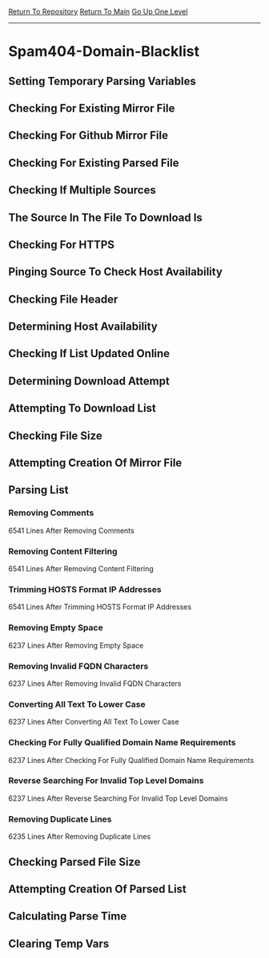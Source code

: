 [Return To Repository](https://github.com/deathbybandaid/piholeparser/)
[Return To Main](https://github.com/deathbybandaid/piholeparser/blob/master/RecentRunLogs/Mainlog.md)
[Go Up One Level](https://github.com/deathbybandaid/piholeparser/blob/master/RecentRunLogs/TopLevelScripts/30-Processing-Blacklists.md)
____________________________________
# Spam404-Domain-Blacklist
## Setting Temporary Parsing Variables
## Checking For Existing Mirror File
## Checking For Github Mirror File
## Checking For Existing Parsed File
## Checking If Multiple Sources
## The Source In The File To Download Is
## Checking For HTTPS
## Pinging Source To Check Host Availability
## Checking File Header
## Determining Host Availability
## Checking If List Updated Online
## Determining Download Attempt
## Attempting To Download List
## Checking File Size
## Attempting Creation Of Mirror File
## Parsing List
### Removing Comments
6541 Lines After Removing Comments
### Removing Content Filtering
6541 Lines After Removing Content Filtering
### Trimming HOSTS Format IP Addresses
6541 Lines After Trimming HOSTS Format IP Addresses
### Removing Empty Space
6237 Lines After Removing Empty Space
### Removing Invalid FQDN Characters
6237 Lines After Removing Invalid FQDN Characters
### Converting All Text To Lower Case
6237 Lines After Converting All Text To Lower Case
### Checking For Fully Qualified Domain Name Requirements
6237 Lines After Checking For Fully Qualified Domain Name Requirements
### Reverse Searching For Invalid Top Level Domains
6237 Lines After Reverse Searching For Invalid Top Level Domains
### Removing Duplicate Lines
6235 Lines After Removing Duplicate Lines
## Checking Parsed File Size
## Attempting Creation Of Parsed List
## Calculating Parse Time
## Clearing Temp Vars
